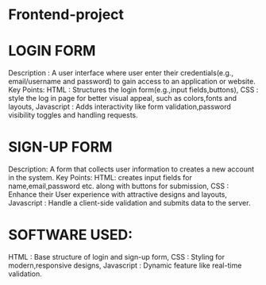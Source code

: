 # Frontend-project

 # LOGIN FORM
Description : A user interface where user enter their credentials(e.g., email/username and password) to gain access to an application or website.
Key Points:
HTML : Structures the login form(e.g.,input fields,buttons),
CSS : style the log in page for better visual appeal, such as colors,fonts and layouts,
Javascript : Adds  interactivity like form validation,password visibility toggles and handling requests.



# SIGN-UP FORM
Description: A form that collects user information to creates a new account in the system.
Key Points:
HTML: creates input fields for name,email,password etc. along with buttons for submission,
CSS : Enhance their User experience with attractive designs and layouts,
Javascript : Handle a client-side validation and submits data to the server.


# SOFTWARE USED:
HTML : Base structure of login and sign-up form,
CSS : Styling for modern,responsive designs,
Javascript : Dynamic feature like real-time validation.
